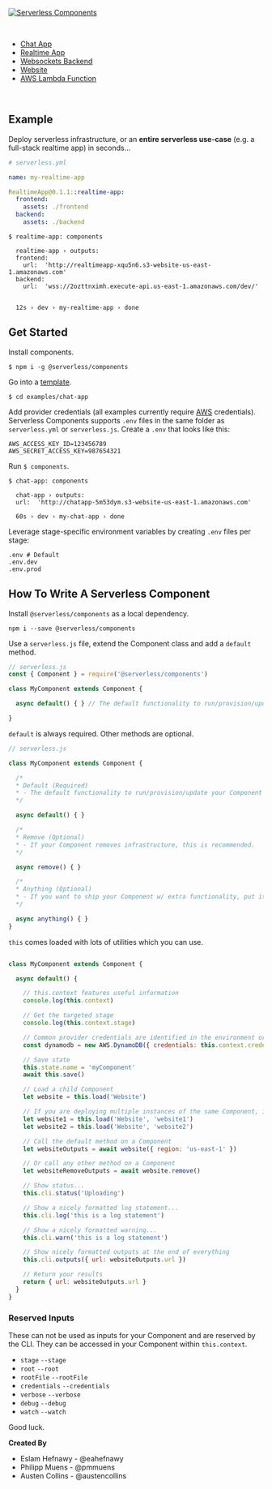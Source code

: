 [![Serverless Components](https://s3.amazonaws.com/assets.github.serverless/components/serverless-components-readme.gif)](http://serverless.com)

&nbsp;

* [Chat App](./templates/chat-app)
* [Realtime App](./templates/realtime-app)
* [Websockets Backend](./templates/websockets-backend)
* [Website](./templates/website)
* [AWS Lambda Function](./templates/aws-lambda)

&nbsp;

## Example

Deploy serverless infrastructure, or an **entire serverless use-case** (e.g. a full-stack realtime app) in seconds...

```yaml
# serverless.yml

name: my-realtime-app

RealtimeApp@0.1.1::realtime-app:
  frontend:
    assets: ./frontend
  backend:
    assets: ./backend
```

```console
$ realtime-app: components

  realtime-app › outputs:
  frontend:
    url:  'http://realtimeapp-xqu5n6.s3-website-us-east-1.amazonaws.com'
  backend:
    url:  'wss://2ozttnximh.execute-api.us-east-1.amazonaws.com/dev/'


  12s › dev › my-realtime-app › done
```

## Get Started

Install components.

```console
$ npm i -g @serverless/components
```

Go into a [template](./templates).

```console
$ cd examples/chat-app
```

Add provider credentials (all examples currently require [AWS](https://aws.amazon.com/) credentials).  Serverless Components supports `.env` files in the same folder as `serverless.yml` or `serverless.js`.  Create a `.env` that looks like this:

```text
AWS_ACCESS_KEY_ID=123456789
AWS_SECRET_ACCESS_KEY=987654321
```

Run `$ components`.

```console
$ chat-app: components

  chat-app › outputs:
  url:  'http://chatapp-5m53dym.s3-website-us-east-1.amazonaws.com'

  60s › dev › my-chat-app › done
```

Leverage stage-specific environment variables by creating `.env` files per stage:

```text
.env # Default
.env.dev
.env.prod
```

## How To Write A Serverless Component

Install `@serverless/components` as a local dependency.

```
npm i --save @serverless/components
``` 

Use a `serverless.js` file, extend the Component class and add a `default` method.

```javascript
// serverless.js
const { Component } = require('@serverless/components')

class MyComponent extends Component {

  async default() { } // The default functionality to run/provision/update your Component

}
```

`default` is always required.  Other methods are optional.

```javascript
// serverless.js

class MyComponent extends Component {

  /*
  * Default (Required)
  * - The default functionality to run/provision/update your Component
  */

  async default() { }

  /*
  * Remove (Optional)
  * - If your Component removes infrastructure, this is recommended.
  */

  async remove() { }

  /*
  * Anything (Optional)
  * - If you want to ship your Component w/ extra functionality, put it in a method.
  */

  async anything() { }
}

```

`this` comes loaded with lots of utilities which you can use.


```javascript

class MyComponent extends Component {

  async default() {

    // this.context features useful information
    console.log(this.context)

    // Get the targeted stage
    console.log(this.context.stage)

    // Common provider credentials are identified in the environment or .env file and added to this.context.credentials
    const dynamodb = new AWS.DynamoDB({ credentials: this.context.credentials.aws })

    // Save state
    this.state.name = 'myComponent'
    await this.save()

    // Load a child Component
    let website = this.load('Website')

    // If you are deploying multiple instances of the same Component, include an instance id. This also pre-fills them with any existing state.
    let website1 = this.load('Website', 'website1')
    let website2 = this.load('Website', 'website2')

    // Call the default method on a Component
    let websiteOutputs = await website({ region: 'us-east-1' })

    // Or call any other method on a Component
    let websiteRemoveOutputs = await website.remove()

    // Show status...
    this.cli.status('Uploading')

    // Show a nicely formatted log statement...
    this.cli.log('this is a log statement')

    // Show a nicely formatted warning...
    this.cli.warn('this is a log statement')

    // Show nicely formatted outputs at the end of everything
    this.cli.outputs({ url: websiteOutputs.url })

    // Return your results
    return { url: websiteOutputs.url }
  }
}
```

### Reserved Inputs

These can not be used as inputs for your Component and are reserved by the CLI.  They can be accessed in your Component within `this.context`.

* `stage` `--stage`
* `root` `--root`
* `rootFile` `--rootFile`
* `credentials` `--credentials`
* `verbose` `--verbose`
* `debug` `--debug`
* `watch` `--watch`

Good luck.


**Created By**

* Eslam Hefnawy - @eahefnawy
* Philipp Muens - @pmmuens
* Austen Collins - @austencollins
